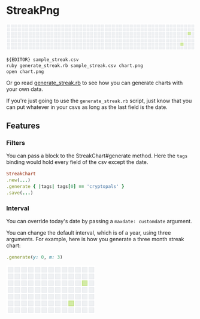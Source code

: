 # StreakPng

![](filename.png)

```shell
${EDITOR} sample_streak.csv
ruby generate_streak.rb sample_streak.csv chart.png
open chart.png
```

Or go read [generate_streak.rb](/generate_streak.rb) to see how you can generate charts with your own data.

If you're just going to use the `generate_streak.rb` script, just know that you can put whatever in your csvs as long as the last field is the date.

## Features

### Filters

You can pass a block to the StreakChart#generate method. Here the `tags` binding would hold every field of the csv except the date.

```ruby
StreakChart
.new(...)
.generate { |tags| tags[0] == 'cryptopals' }
.save(...)
```

### Interval

You can override today's date by passing a `maxdate: customdate` argument.

You can change the default interval, which is of a year, using three arguments. For example, here is how you generate a three month streak chart:

```ruby
.generate(y: 0, m: 3)
```

![](three_months.png)
